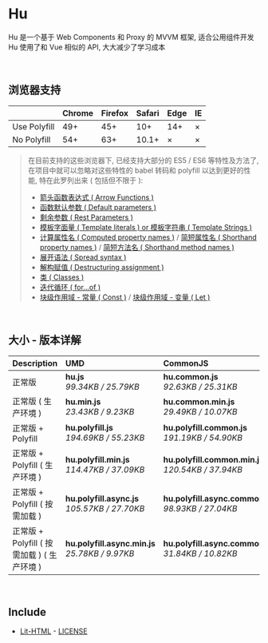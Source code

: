 # Hu
Hu 是一个基于 Web Components 和 Proxy 的 MVVM 框架, 适合公用组件开发<br>
Hu 使用了和 Vue 相似的 API, 大大减少了学习成本

<br>

## 浏览器支持

|              | Chrome | Firefox | Safari | Edge | IE |
| :-           | :-     | :-      | :-     | :-   | :- |
| Use Polyfill | 49+    | 45+     | 10+    | 14+  | ×  |
| No Polyfill  | 54+    | 63+     | 10.1+  | ×    | ×  |

> 在目前支持的这些浏览器下, 已经支持大部分的 ES5 / ES6 等特性及方法了,<br>
> 在项目中就可以忽略对这些特性的 babel 转码和 polyfill 以达到更好的性能, 特在此罗列出来 ( 包括但不限于 ): <br>
  > - [箭头函数表达式 ( Arrow Functions )](https://developer.mozilla.org/zh-CN/docs/Web/JavaScript/Reference/Functions/Arrow_functions)
  > - [函数默认参数 ( Default parameters )](https://developer.mozilla.org/zh-CN/docs/Web/JavaScript/Reference/Functions/Default_parameters)
  > - [剩余参数 ( Rest Parameters )](https://developer.mozilla.org/zh-CN/docs/Web/JavaScript/Reference/Functions/Rest_parameters)
  > - [模板字面量 ( Template literals ) or 模板字符串 ( Template Strings )](https://developer.mozilla.org/zh-CN/docs/Web/JavaScript/Reference/template_strings)
  > - [计算属性名 ( Computed property names )](https://developer.mozilla.org/zh-CN/docs/Web/JavaScript/Reference/Operators/Object_initializer#计算属性名) / [简短属性名 ( Shorthand property names )](https://developer.mozilla.org/zh-CN/docs/Web/JavaScript/Reference/Operators/Object_initializer#属性定义) / [简短方法名 ( Shorthand method names )](https://developer.mozilla.org/zh-CN/docs/Web/JavaScript/Reference/Operators/Object_initializer#方法定义)
  > - [展开语法 ( Spread syntax )](https://developer.mozilla.org/zh-CN/docs/Web/JavaScript/Reference/Operators/Spread_syntax)
  > - [解构赋值 ( Destructuring assignment )](https://developer.mozilla.org/zh-CN/docs/Web/JavaScript/Reference/Operators/Destructuring_assignment)
  > - [类 ( Classes )](https://developer.mozilla.org/zh-CN/docs/Web/JavaScript/Reference/Classes)
  > - [迭代循环 ( for...of )](https://developer.mozilla.org/zh-CN/docs/Web/JavaScript/Reference/Statements/for...of)
  > - [块级作用域 - 常量 ( Const )](https://developer.mozilla.org/zh-CN/docs/Web/JavaScript/Reference/Statements/const) / [块级作用域 - 变量 ( Let )](https://developer.mozilla.org/zh-CN/docs/Web/JavaScript/Reference/Statements/let)

<br>

## 大小 - 版本详解
| Description | UMD | CommonJS | ES Module |
| :- | :- | :- | :- |
| 正常版 | **hu.js**<br>*99.34KB / 25.79KB* | **hu.common.js**<br>*92.63KB / 25.31KB* | **hu.esm.js**<br>*92.61KB / 25.30KB* |
| 正常版 ( 生产环境 ) | **hu.min.js**<br>*23.43KB / 9.23KB* | **hu.common.min.js**<br>*29.49KB / 10.07KB* | **hu.esm.min.js**<br>*23.26KB / 9.16KB* |
| 正常版 + Polyfill | **hu.polyfill.js**<br>*194.69KB / 55.23KB* | **hu.polyfill.common.js**<br>*191.19KB / 54.90KB* | **hu.polyfill.esm.js**<br>*191.17KB / 54.88KB* |
| 正常版 + Polyfill ( 生产环境 ) | **hu.polyfill.min.js**<br>*114.47KB / 37.09KB* | **hu.polyfill.common.min.js**<br>*120.54KB / 37.94KB* | **hu.polyfill.esm.min.js**<br>*114.30KB / 37.03KB* |
| 正常版 + Polyfill ( 按需加载 ) | **hu.polyfill.async.js**<br>*105.57KB / 27.70KB* | **hu.polyfill.async.common.js**<br>*98.93KB / 27.04KB* | **hu.polyfill.async.esm.js**<br>*98.92KB / 27.03KB* |
| 正常版 + Polyfill ( 按需加载 ) ( 生产环境 ) | **hu.polyfill.async.min.js**<br>*25.78KB / 9.97KB* | **hu.polyfill.async.common.min.js**<br>*31.84KB / 10.82KB* | **hu.polyfill.async.esm.min.js**<br>*25.59KB / 9.88KB* |

<br>

## Include
  - [Lit-HTML](https://github.com/Polymer/lit-html) \- [LICENSE](https://github.com/Polymer/lit-html/blob/master/LICENSE)